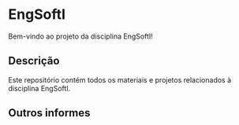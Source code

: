 # EngSoftI
Bem-vindo ao projeto da disciplina EngSoftI!
## Descrição
Este repositório contém todos os materiais e projetos
relacionados à disciplina EngSoftI.
## Outros informes
